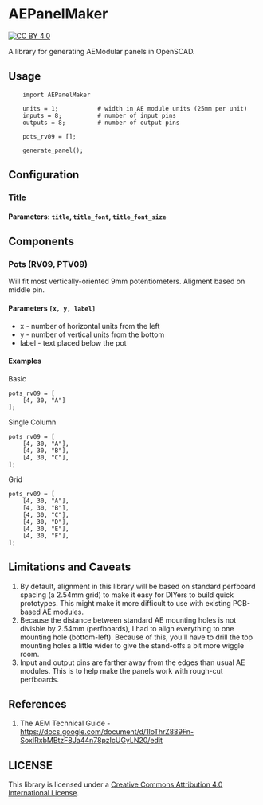 # AEPanelMaker
[![CC BY 4.0][cc-by-shield]][cc-by]

A library for generating AEModular panels in OpenSCAD.

## Usage

```
    import AEPanelMaker
    
    units = 1;           # width in AE module units (25mm per unit)
    inputs = 8;          # number of input pins
    outputs = 8;         # number of output pins

    pots_rv09 = [];

    generate_panel();
```

## Configuration

### Title
#### Parameters: `title`, `title_font`, `title_font_size`

## Components

### Pots (RV09, PTV09)
Will fit most vertically-oriented 9mm potentiometers. Aligment based on middle pin.

#### Parameters `[x, y, label]`
- x - number of horizontal units from the left
- y - number of vertical units from the bottom
- label - text placed below the pot

#### Examples

Basic
```
pots_rv09 = [
    [4, 30, "A"]
];
```

Single Column
```
pots_rv09 = [
    [4, 30, "A"],
    [4, 30, "B"],
    [4, 30, "C"],
];
```

Grid
```
pots_rv09 = [
    [4, 30, "A"],
    [4, 30, "B"],
    [4, 30, "C"],
    [4, 30, "D"],
    [4, 30, "E"],
    [4, 30, "F"],
];
```

## Limitations and Caveats
1. By default, alignment in this library will be based on standard perfboard spacing (a 2.54mm grid) to make it easy for DIYers to build quick prototypes. This might make it more difficult to use with existing PCB-based AE modules.
2. Because the distance between standard AE mounting holes is not divisble by 2.54mm (perfboards), I had to align everything to one mounting hole (bottom-left). Because of this, you'll have to drill the top mounting holes a little wider to give the stand-offs a bit more wiggle room.
2. Input and output pins are farther away from the edges than usual AE modules. This is to help make the panels work with rough-cut perfboards.

## References

1. The AEM Technical Guide - https://docs.google.com/document/d/1loThrZ889Fn-SoxIRxbMBtzF8Ja44n78pzIcUGyLN20/edit


## LICENSE
This library is licensed under a
[Creative Commons Attribution 4.0 International License][cc-by].

[cc-by]: http://creativecommons.org/licenses/by/4.0/
[cc-by-shield]: https://img.shields.io/badge/License-CC%20BY%204.0-lightgrey.svg
